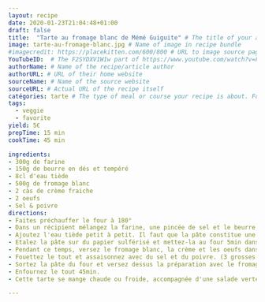 ```yaml
---
layout: recipe
date: 2020-01-23T21:04:48+01:00
draft: false    
title:  "Tarte au fromage blanc de Mémé Guiguite" # The title of your awesome recipe
image: tarte-au-fromage-blanc.jpg # Name of image in recipe bundle
#imagecredit: https://placekitten.com/600/800 # URL to image source page, website, or creator
YouTubeID:  # The F2SYDXV1W1w part of https://www.youtube.com/watch?v=F2SYDXV1W1w
authorName: # Name of the recipe/article author
authorURL: # URL of their home website
sourceName: # Name of the source website
sourceURL: # Actual URL of the recipe itself
catégories: tarte # The type of meal or course your recipe is about. For example: "dinner", "entree", or "dessert".
tags:
  - veggie
  - favorite
yield: 5€
prepTime: 15 min
cookTime: 45 min

ingredients:
- 300g de farine
- 150g de beurre en dés et tempéré
- 8cl d'eau tiède
- 500g de fromage blanc
- 2 càs de crème fraiche
- 2 oeufs
- Sel & poivre
directions:
- Faites préchauffer le four à 180°
- Dans un récipient mélangez la farine, une pincée de sel et le beurre. Emiettez. 
- Ajoutez l'eau tiède petit à petit. Il faut que la pâte constitue une boule "sèche".
- Etalez la pâte sur du papier sulférisé et mettez-la au four 5min dans un plat à tarte. 
- Pendant ce temps, versez le fromage blanc, la crème et les oeufs dans un récipient. 
- Fouettez le tout et assaisonnez avec du sel et du poivre. (3 grosses pincées de sel, et 10 tours de moulin à poivre). 
- Sortez la pâte du four et versez dessus la préparation avec le fromage blanc. 
- Enfournez le tout 45min. 
- Cette tarte se mange chaude ou froide, accompagnée d'une salade verte ! 

---
```

